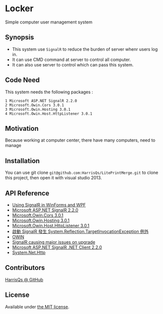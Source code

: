 # Locker
Simple computer user management system
## Synopsis
* This system use `SignalR` to reduce the burden of server whenr users log in.
* It can use CMD command at server to control all computer.
* It can also use server to control which can pass this system.

## Code Need

This system needs the following packages :

	1 Microsoft ASP.NET SignalR 2.2.0
	2 Microsoft.Owin.Cors 3.0.1
	3 Microsoft.Owin.Hosting 3.0.1
	4 Microsoft.Owin.Host.HttpListener 3.0.1 

## Motivation

Because working at computer center, there have many computers, need to manage 

## Installation

You can use git clone `git@github.com:HarrisQs/LitePrintMerge.git` to clone this project, then open it with visual studio 2013.

## API Reference

* [Using SignalR in WinForms and WPF](https://code.msdn.microsoft.com/windowsdesktop/Using-SignalR-in-WinForms-f1ec847b)
* [Microsoft ASP.NET SignalR 2.2.0](https://www.nuget.org/packages/Microsoft.AspNet.SignalR/2.2.0)
* [Microsoft.Owin.Cors 3.0.1](https://www.nuget.org/packages/Microsoft.Owin.Cors/)
* [Microsoft.Owin.Hosting 3.0.1](https://www.nuget.org/packages/Microsoft.Owin.Hosting/)
* [Microsoft.Owin.Host.HttpListener 3.0.1](https://www.nuget.org/packages/Microsoft.Owin.Host.HttpListener/)
* [啟動 SignalR 發生 System.Reflection.TargetInvocationException 例外](https://dotblogs.com.tw/joysdw12/archive/2013/11/26/aspnet-signalr-system-reflection-targetinvocationexception.aspx)
* [OWIN](http://blog.darkthread.net/post-2013-12-01-about-owin.aspx)
* [SignalR causing major issues on upgrade](http://stackoverflow.com/questions/19814213/signalr-causing-major-issues-on-upgrade)
* [Microsoft ASP.NET SignalR .NET Client 2.2.0](https://www.nuget.org/packages/Microsoft.AspNet.SignalR.Client/)
* [System.Net.Http](https://www.nuget.org/packages/System.Net.Http/4.0.1-rc2-24027)


## Contributors

[HarrisQs @ GitHub ](https://github.com/HarrisQs)

## License

Available under [the MIT license](https://mths.be/mit).